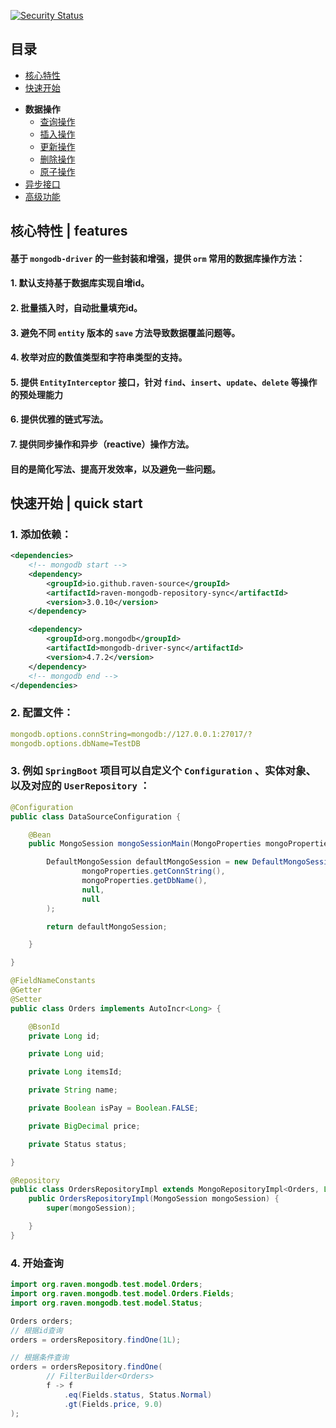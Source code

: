 [![Security Status](https://www.murphysec.com/platform3/v3/badge/1609167474302918656.svg)](https://www.murphysec.com/accept?code=525262e8fa030ee439a8e27f10097af7&type=1&from=2&t=2)

## 目录
- [核心特性](#features)
- [快速开始](#quick-start)

[//]: # (- [实体定义规范]&#40;#实体定义规范&#41;)
- **数据操作**
    - [查询操作](./docs/find.md)
    - [插入操作](./docs/insert.md)
    - [更新操作](./docs/update.md)
    - [删除操作](./docs/delete.md)
    - [原子操作](./docs/findAndModify.md)
- [异步接口](./docs/reactive.md)
- [高级功能](./docs/advanced.md)

## 核心特性 | features <a id="features"></a>

#### 基于 `mongodb-driver` 的一些封装和增强，提供 `orm` 常用的数据库操作方法：

#### 1. 默认支持基于数据库实现自增id。
#### 2. 批量插入时，自动批量填充id。
#### 3. 避免不同 `entity` 版本的 `save` 方法导致数据覆盖问题等。
#### 4. 枚举对应的数值类型和字符串类型的支持。
#### 5. 提供 `EntityInterceptor` 接口，针对 `find`、`insert`、`update`、`delete` 等操作的预处理能力
#### 6. 提供优雅的链式写法。
#### 7. 提供同步操作和异步（reactive）操作方法。

#### 目的是简化写法、提高开发效率，以及避免一些问题。


## 快速开始 | quick start <a id="quick-start"></a>

### 1. 添加依赖：

```xml
<dependencies>
    <!-- mongodb start -->
    <dependency>
        <groupId>io.github.raven-source</groupId>
        <artifactId>raven-mongodb-repository-sync</artifactId>
        <version>3.0.10</version>
    </dependency>

    <dependency>
        <groupId>org.mongodb</groupId>
        <artifactId>mongodb-driver-sync</artifactId>
        <version>4.7.2</version>
    </dependency>
    <!-- mongodb end -->
</dependencies>
```

### 2. 配置文件：

```yaml
mongodb.options.connString=mongodb://127.0.0.1:27017/?
mongodb.options.dbName=TestDB
```

### 3. 例如 `SpringBoot` 项目可以自定义个 `Configuration` 、实体对象、以及对应的 `UserRepository` ：

```java
@Configuration
public class DataSourceConfiguration {

    @Bean
    public MongoSession mongoSessionMain(MongoProperties mongoProperties) {

        DefaultMongoSession defaultMongoSession = new DefaultMongoSession(
                mongoProperties.getConnString(),
                mongoProperties.getDbName(),
                null,
                null
        );

        return defaultMongoSession;

    }

}

@FieldNameConstants
@Getter
@Setter
public class Orders implements AutoIncr<Long> {

    @BsonId
    private Long id;

    private Long uid;

    private Long itemsId;

    private String name;

    private Boolean isPay = Boolean.FALSE;

    private BigDecimal price;

    private Status status;

}

@Repository
public class OrdersRepositoryImpl extends MongoRepositoryImpl<Orders, Long> {
    public OrdersRepositoryImpl(MongoSession mongoSession) {
        super(mongoSession);

    }
}

```

### 4. 开始查询

```java
import org.raven.mongodb.test.model.Orders;
import org.raven.mongodb.test.model.Orders.Fields;
import org.raven.mongodb.test.model.Status;

Orders orders;
// 根据id查询
orders = ordersRepository.findOne(1L);

// 根据条件查询
orders = ordersRepository.findOne(
        // FilterBuilder<Orders>
        f -> f
            .eq(Fields.status, Status.Normal)
            .gt(Fields.price, 9.0)
);


```